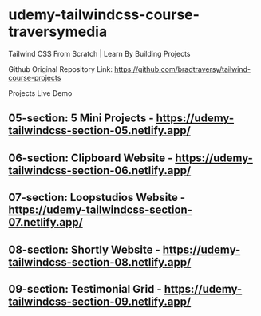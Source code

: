 # udemy-tailwindcss-course-traversymedia
 Tailwind CSS From Scratch | Learn By Building Projects

Github Original Repository Link: https://github.com/bradtraversy/tailwind-course-projects


Projects Live Demo

## 05-section: 5 Mini Projects     - https://udemy-tailwindcss-section-05.netlify.app/
## 06-section: Clipboard Website   - https://udemy-tailwindcss-section-06.netlify.app/
## 07-section: Loopstudios Website - https://udemy-tailwindcss-section-07.netlify.app/
## 08-section: Shortly Website     - https://udemy-tailwindcss-section-08.netlify.app/
## 09-section: Testimonial Grid    - https://udemy-tailwindcss-section-09.netlify.app/